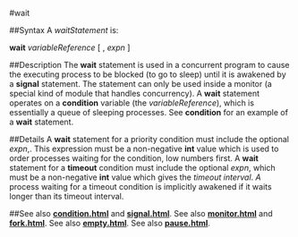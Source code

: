 
#wait

##Syntax
A _waitStatement_ is:

**wait** _variableReference_ [ , _expn_ ]




##Description
The **wait** statement is used in a concurrent program to cause the executing process to be blocked (to go to sleep) until it is awakened by a **signal** statement. The statement can only be used inside a monitor (a special kind of module that handles concurrency). A **wait** statement operates on a **condition** variable (the _variableReference_), which is essentially a queue of sleeping processes. See **condition** for an example of a **wait** statement.



##Details
A **wait** statement for a priority condition must include the optional _expn_,. This expression must be a non-negative **int** value which is used to order processes waiting for the condition, low numbers first.
A **wait** statement for a **timeout** condition must include the optional _expn_, which must be a non-negative **int** value which gives the _timeout interval_. _A_ process waiting for a timeout condition is implicitly awakened if it waits longer than its timeout interval.



##See also
**[condition.html](condition)** and **[signal.html](signal)**. See also **[monitor.html](monitor)** and **[fork.html](fork)**. See also **[empty.html](empty)**. See also **[pause.html](pause)**.


